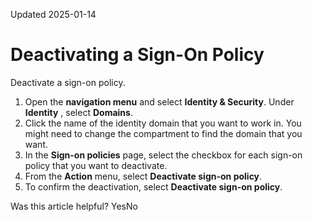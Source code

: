 Updated 2025-01-14
# Deactivating a Sign-On Policy
Deactivate a sign-on policy.
  1. Open the **navigation menu** and select **Identity & Security**. Under **Identity** , select **Domains**.
  2. Click the name of the identity domain that you want to work in. You might need to change the compartment to find the domain that you want.
  3. In the **Sign-on policies** page, select the checkbox for each sign-on policy that you want to deactivate.
  4. From the **Action** menu, select **Deactivate sign-on policy**.
  5. To confirm the deactivation, select **Deactivate sign-on policy**.


Was this article helpful?
YesNo

